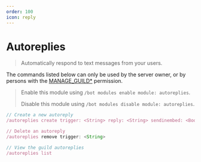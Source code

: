 ```yaml
---
order: 100
icon: reply
---
```


# Autoreplies
> Automatically respond to text messages from your users.

The commands listed below can only be used by the server owner, or by persons with the [MANAGE_GUILD\*](https://discord.com/developers/docs/topics/permissions) permission.

> Enable this module using `/bot modules enable module: autoreplies`.
>
> Disable this module using `/bot modules disable module: autoreplies`.

```javascript
// Create a new autoreply
/autoreplies create trigger: <String> reply: <String> sendinembed: <Boolean> sendinembed_title: <String> sendinembed_description: <String> sendinembed_thumbnail: <String> sendinembed_image: <Boolean> sendinembed_url: <URL> sendinembed_color: <HexColor> role: <Role>

// Delete an autoreply
/autoreplies remove trigger: <String>

// View the guild autoreplies
/autoreplies list
```
